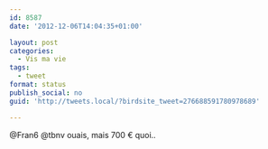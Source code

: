 ```yaml
---
id: 8587
date: '2012-12-06T14:04:35+01:00'

layout: post
categories:
  - Vis ma vie
tags:
  - tweet
format: status
publish_social: no
guid: 'http://tweets.local/?birdsite_tweet=276688591780978689'

---
```


@Fran6 @tbnv ouais, mais 700 € quoi..